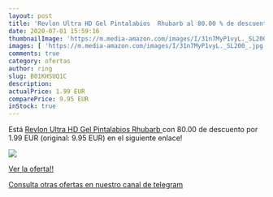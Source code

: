 ```yaml
---
layout: post
title: 'Revlon Ultra HD Gel Pintalabios  Rhubarb al 80.00 % de descuento'
date: 2020-07-01 15:59:16
thumbnailImage: 'https://m.media-amazon.com/images/I/31n7MyP1vyL._SL200_.jpg'
images: [ 'https://m.media-amazon.com/images/I/31n7MyP1vyL._SL200_.jpg' ]
comments: true
category: ofertas
author: ring
slug: B01KHSUQ1C
description:
actualPrice: 1.99 EUR
comparePrice: 9.95 EUR
inStock: true
---
```


Está [Revlon Ultra HD Gel Pintalabios  Rhubarb ](https://www.amazon.com/dp/B01KHSUQ1C/?tag=redken08-20) con 80.00 de descuento por 1.99 EUR (original: 9.95 EUR) en el siguiente enlace!

[![](https://m.media-amazon.com/images/I/31n7MyP1vyL._SL200_.jpg)](https://www.amazon.com/dp/B01KHSUQ1C/?tag=redken08-20)

[Ver la oferta!!](https://www.amazon.com/dp/B01KHSUQ1C/?tag=redken08-20)

[Consulta otras ofertas en nuestro canal de telegram](https://t.me/s/ofertas25)
